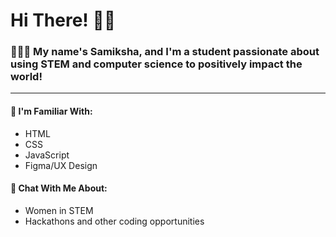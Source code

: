 # Hi There! 👋🏽
### 👩🏽‍💻 My name's Samiksha, and I'm a student passionate about using STEM and computer science to positively impact the world! 
---
#### 🧠 I'm Familiar With:
- HTML
- CSS
- JavaScript
- Figma/UX Design

#### 💬 Chat With Me About:
- Women in STEM
- Hackathons and other coding opportunities
